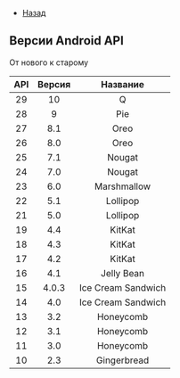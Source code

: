 - [Назад](/./android.md)

## Версии Android API

От нового к старому

| API | Версия | Название |
| :-: | :-: | :-: |
|	29	|	10	|	Q	|
|	28	|	9	|	Pie	|
|	27	|	8.1	|	Oreo	|
|	26	|	8.0	|	Oreo	|
|	25	|	7.1	|	Nougat	|
|	24	|	7.0	|	Nougat	|
|	23	|	6.0	|	Marshmallow	|
|	22	|	5.1	|	Lollipop	|
|	21	|	5.0	|	Lollipop	|
|	19	|	4.4	|	KitKat	|
|	18	|	4.3	|	KitKat	|
|	17	|	4.2	|	KitKat	|
|	16	|	4.1	|	Jelly Bean	|
|	15	|	4.0.3	|	Ice Cream Sandwich	|
|	14	|	4.0	|	Ice Cream Sandwich	|
|	13	|	3.2	|	Honeycomb	|
|	12	|	3.1	|	Honeycomb	|
|	11	|	3.0	|	Honeycomb	|
|	10	|	2.3	|	Gingerbread	|
